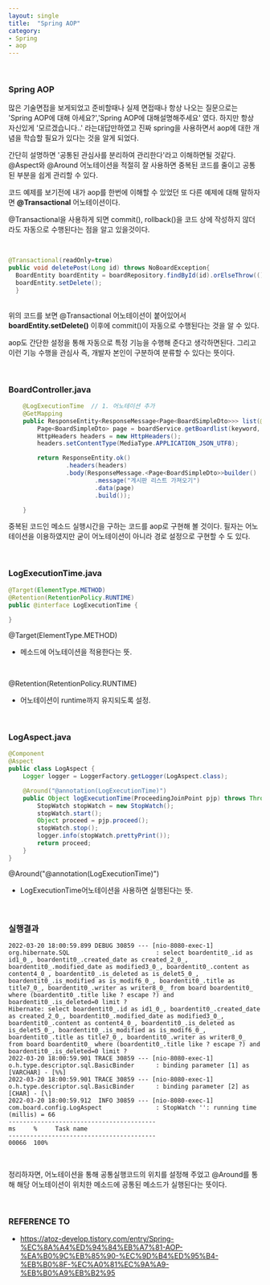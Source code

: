 ```yaml
---
layout: single
title:  "Spring AOP"
category:
- Spring
- aop
---
```


<br/>

### Spring AOP

많은 기술면접을 보게되었고 준비할때나 실제 면접때나 항상 나오는 질문으로는 'Spring AOP에 대해 아세요?','Spring AOP에 대해설명해주세요' 였다.
하지만 항상 자신있게 '모르겠습니다..' 라는대답만하였고 진짜 spring을 사용하면서 aop에 대한 개념을 학습할 필요가 있다는 것을 알게 되었다.

간단히 설명하면 '공통된 관심사를 분리하여 관리한다'라고 이해하면될 것같다. @Aspect와 @Around 어노테이션을 적절히 잘 사용하면 중복된 코드를 줄이고 공통된 부분을 쉽게 관리할 수 있다.

코드 예제를 보기전에 내가 aop를 한번에 이해할 수 있었던 또 다른 예제에 대해 말하자면 <b>@Transactional</b> 어노테이션이다.

@Transactional을 사용하게 되면 commit(), rollback()을 코드 상에 작성하지 않더라도 자동으로 수행된다는 점을 알고 있을것이다.

<br/>

~~~java
@Transactional(readOnly=true)
public void deletePost(Long id) throws NoBoardException{
  BoardEntity boardEntity = boardRepository.findById(id).orElseThrow(() -> new NoBoardException(HttpStatus.BAD_REQUEST, "삭제할 게시판이 없습니다."));
  boardEntity.setDelete();
  }
~~~
<br/>
위의 코드를 보면 @Transactional 어노테이션이 붙어있어서 <b>boardEntity.setDelete()</b> 이후에 commit()이 자동으로 수행된다는 것을 알 수 있다.

aop도 간단한 설정을 통해 자동으로 특정 기능을 수행해 준다고 생각하면된다. 그리고 이런 기능 수행을 관심사 즉, 개발자 본인이 구분하여 분류할 수 있다는 뜻이다.

<br/>

### BoardController.java
~~~java
    @LogExecutionTime  // 1. 어노테이션 추가
    @GetMapping
    public ResponseEntity<ResponseMessage<Page<BoardSimpleDto>>> list(@RequestParam(value = "keyword", defaultValue = "") String keyword, Pageable pageable) {
        Page<BoardSimpleDto> page = boardService.getBoardlist(keyword, pageable);
        HttpHeaders headers = new HttpHeaders();
        headers.setContentType(MediaType.APPLICATION_JSON_UTF8);

        return ResponseEntity.ok()
                .headers(headers)
                .body(ResponseMessage.<Page<BoardSimpleDto>>builder()
                        .message("게시판 리스트 가져오기")
                        .data(page)
                        .build());

    }
~~~


중복된 코드인 메소드 실행시간을 구하는 코드를 aop로 구현해 볼 것이다. 필자는 어노테이션을 이용하였지만 굳이 어노테이션이 아니라 경로 설정으로 구현할 수 도 있다.

<br/>

###  LogExecutionTime.java
~~~java
@Target(ElementType.METHOD)
@Retention(RetentionPolicy.RUNTIME)
public @interface LogExecutionTime {
    
}
~~~
@Target(ElementType.METHOD)
- 메소드에 어노테이션을 적용한다는 뜻.

<br/>

@Retention(RetentionPolicy.RUNTIME)
- 어노테이션이 runtime까지 유지되도록 설정.

<br/>

### LogAspect.java
~~~java
@Component
@Aspect
public class LogAspect {
    Logger logger = LoggerFactory.getLogger(LogAspect.class);

    @Around("@annotation(LogExecutionTime)")
    public Object logExecutionTime(ProceedingJoinPoint pjp) throws Throwable {
        StopWatch stopWatch = new StopWatch();
        stopWatch.start();
        Object proceed = pjp.proceed();
        stopWatch.stop();
        logger.info(stopWatch.prettyPrint());
        return proceed;
    }
}
~~~

@Around("@annotation(LogExecutionTime)")
- LogExecutionTime어노테이션을 사용하면 실행된다는 뜻.

<br/>

### 실행결과
~~~
2022-03-20 18:00:59.899 DEBUG 30859 --- [nio-8080-exec-1] org.hibernate.SQL                        : select boardentit0_.id as id1_0_, boardentit0_.created_date as created_2_0_, boardentit0_.modified_date as modified3_0_, boardentit0_.content as content4_0_, boardentit0_.is_deleted as is_delet5_0_, boardentit0_.is_modified as is_modif6_0_, boardentit0_.title as title7_0_, boardentit0_.writer as writer8_0_ from board boardentit0_ where (boardentit0_.title like ? escape ?) and boardentit0_.is_deleted=0 limit ?
Hibernate: select boardentit0_.id as id1_0_, boardentit0_.created_date as created_2_0_, boardentit0_.modified_date as modified3_0_, boardentit0_.content as content4_0_, boardentit0_.is_deleted as is_delet5_0_, boardentit0_.is_modified as is_modif6_0_, boardentit0_.title as title7_0_, boardentit0_.writer as writer8_0_ from board boardentit0_ where (boardentit0_.title like ? escape ?) and boardentit0_.is_deleted=0 limit ?
2022-03-20 18:00:59.901 TRACE 30859 --- [nio-8080-exec-1] o.h.type.descriptor.sql.BasicBinder      : binding parameter [1] as [VARCHAR] - [%%]
2022-03-20 18:00:59.901 TRACE 30859 --- [nio-8080-exec-1] o.h.type.descriptor.sql.BasicBinder      : binding parameter [2] as [CHAR] - [\]
2022-03-20 18:00:59.912  INFO 30859 --- [nio-8080-exec-1] com.board.config.LogAspect               : StopWatch '': running time (millis) = 66
-----------------------------------------
ms     %     Task name
-----------------------------------------
00066  100% 
~~~

<br/>

정리하자면, 어노테이션을 통해 공통실행코드의 위치를 설정해 주었고 @Around를 통해 해당 어노테이션이 위치한 메소드에 공통된 메소드가 실행된다는 뜻이다.


<br/>

### REFERENCE TO
- https://atoz-develop.tistory.com/entry/Spring-%EC%8A%A4%ED%94%84%EB%A7%81-AOP-%EA%B0%9C%EB%85%90-%EC%9D%B4%ED%95%B4-%EB%B0%8F-%EC%A0%81%EC%9A%A9-%EB%B0%A9%EB%B2%95